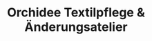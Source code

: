 ---
title: "Orchidee Textilpflege & Änderungsatelier"
url: /essen/orchidee-textilpflege-und-aenderungsatelier/
shop: Wäscherei
---
